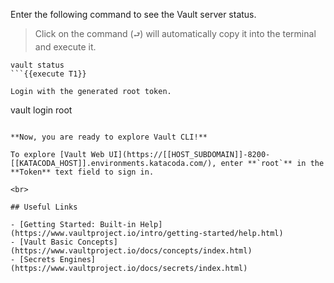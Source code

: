 Enter the following command to see the Vault server status.  

> Click on the command (`⮐`) will automatically copy it into the terminal and execute it.

```
vault status
```{{execute T1}}

Login with the generated root token.

```
vault login root
```{{execute T1}}

**Now, you are ready to explore Vault CLI!**

To explore [Vault Web UI](https://[[HOST_SUBDOMAIN]]-8200-[[KATACODA_HOST]].environments.katacoda.com/), enter **`root`** in the **Token** text field to sign in. 

<br>

## Useful Links

- [Getting Started: Built-in Help](https://www.vaultproject.io/intro/getting-started/help.html)
- [Vault Basic Concepts](https://www.vaultproject.io/docs/concepts/index.html)
- [Secrets Engines](https://www.vaultproject.io/docs/secrets/index.html)
